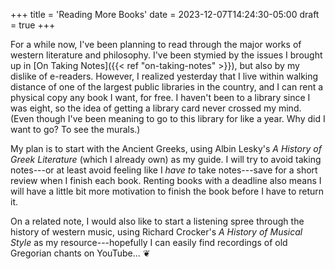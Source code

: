 +++
title = 'Reading More Books'
date = 2023-12-07T14:24:30-05:00
draft = true
+++

For a while now, I've been planning to read through the major works of western literature and philosophy. I've been stymied by the issues I brought up in [On Taking Notes]({{< ref "on-taking-notes" >}}), but also by my dislike of e-readers. However, I realized yesterday that I live within walking distance of one of the largest public libraries in the country, and I can rent a physical copy any book I want, for free. I haven't been to a library since I was eight, so the idea of getting a library card never crossed my mind. (Even though I've been meaning to go to this library for like a year. Why did I want to go? To see the murals.)

My plan is to start with the Ancient Greeks, using Albin Lesky's *A History of Greek Literature* (which I already own) as my guide. I will try to avoid taking notes---or at least avoid feeling like I *have to* take notes---save for a short review when I finish each book. Renting books with a deadline also means I will have a little bit more motivation to finish the book before I have to return it.

On a related note, I would also like to start a listening spree through the history of western music, using Richard Crocker's *A History of Musical Style* as my resource---hopefully I can easily find recordings of old Gregorian chants on YouTube... &#x2766;
